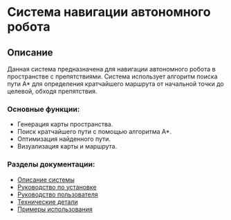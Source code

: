 # Система навигации автономного робота

## Описание
Данная система предназначена для навигации автономного робота в пространстве с препятствиями. Система использует алгоритм поиска пути A* для определения кратчайшего маршрута от начальной точки до целевой, обходя препятствия.

### Основные функции:
- Генерация карты пространства.
- Поиск кратчайшего пути с помощью алгоритма A*.
- Оптимизация найденного пути.
- Визуализация карты и маршрута.

### Разделы документации:
- [Описание системы](description.md)
- [Руководство по установке](setup_guide.md)
- [Руководство пользователя](user_guide.md)
- [Технические детали](technical_details.md)
- [Примеры использования](examples.md)